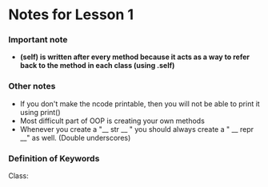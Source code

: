 # Notes for Lesson 1 

### Important note 

- **(self) is written after every method because it acts as a way to refer back to the method in each class (using .self)**

### Other notes

- If you don't make the ncode printable, then you will not be able to print it using print()
- Most difficult part of OOP is creating your own methods
- Whenever you create a "__ str __ " you should always create a " __ repr __" as well. (Double underscores) 

### Definition of Keywords 

Class: 
